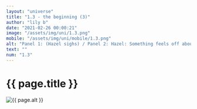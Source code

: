 ```yaml
--- 
layout: "universe" 
title: "1.3 - the beginning (3)" 
author: "lily b" 
date: "2021-02-26 00:00:21" 
image: "/assets/img/uni/1.3.png" 
mobile: "/assets/img/uni/mobile/1.3.png"
alt: "Panel 1: (Hazel sighs) / Panel 2: Hazel: Something feels off about being, you know, a boy. I'd rather, um, be a girl, or something. / Panel 3: Hazel: I can't believe I just admitted that... / Panel 4: Robyn: You know, I always wanted a big sister!" 
text: "" 
num: "1.3" 
--- 
```

 
<h1>{{ page.title }}</h1> 
<picture>
    <source media="all and (orientation: landscape)" srcset="{{ site.baseurl }}{{ page.image }}">
    <source media="all and (orientation: portrait)" srcset="{{ site.baseurl }}{{ page.mobile }}">
    <img src="{{ site.baseurl }}{{ page.image }}" alt="{{ page.alt }}" title="{{ page.text }}">
</picture>